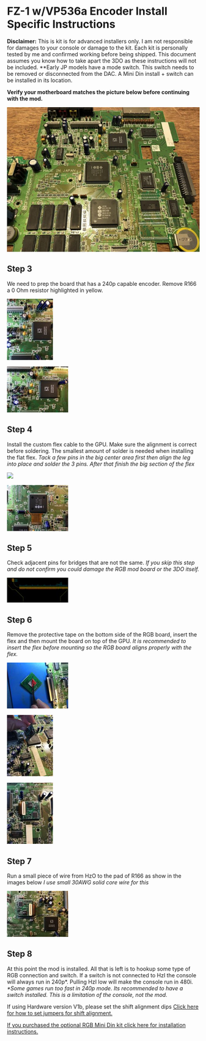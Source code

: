 ﻿
# FZ-1 w/VP536a Encoder Install Specific Instructions

**Disclaimer:**
 This is kit is for advanced installers only. I am not responsible for damages to your console or damage to the kit.  Each kit is personally tested by me and confirmed working before being shipped.  This document assumes you know how to take apart the 3DO as these instructions will not be included. 
\*\*Early JP models have a mode switch. This switch needs to be removed or disconnected from the DAC. A Mini Din install + switch can be installed in its location.

**Verify your motherboard matches the picture below before continuing with the mod.**

[![](./images/fz1vp536a/board_thumb.jpg)](./images/fz1vp536a/board.jpg)

## Step 3
 We need to prep the board that has a 240p capable encoder. Remove R166 a 0 Ohm resistor highlighted in yellow.

[![](./images/fz1vp536a/step3a_thumb.jpg)](./images/fz1vp536a/step3a.jpg)

[![](./images/fz1vp536a/step3b_thumb.jpg)](./images/fz1vp536a/step3b.jpg)

## Step 4
 Install the custom flex cable to the GPU.  Make sure the alignment is correct before soldering. The smallest amount of solder is needed when installing the flat flex.
*Tack a few pins in the big center area first then align the leg into place and solder the 3 pins. After that finish the big section of the flex*

[![](./images/fz1vp536a/step4a_thumb.jpg)](./images/fz1vp536a/step4a.jpg)

[![](./images/fz1vp536a/step4b_thumb.jpg)](./images/fz1vp536a/step4b.jpg)


## Step 5
 Check adjacent pins for bridges that are not the same.
*If you skip this step and do not confirm you could damage the RGB mod board or the 3DO itself.*

[![](./images/fz1vp536a/step5_thumb.jpg)](./images/fz1vp536a/step5.png)


## Step 6
 Remove the protective tape on the bottom side of the RGB board, insert the flex and then mount the board on top of the GPU.
*It is recommended to insert the flex before mounting so the RGB board aligns properly with the flex.*

[![](./images/fz1vp536a/step6a_thumb.jpg)](./images/fz1vp536a/step6a.jpg)

[![](./images/fz1vp536a/step6b_thumb.jpg)](./images/fz1vp536a/step6b.jpg)

[![](./images/fz1vp536a/step6c_thumb.jpg)](./images/fz1vp536a/step6c.jpg)


## Step 7
 Run a small piece of wire from HzO to the pad of R166 as show in the images below
*I use small 30AWG solid core wire for this*

[![](./images/fz1vp536a/step7_thumb.jpg)](./images/fz1vp536a/step7.jpg)


## Step 8
 At this point the mod is installed.  All that is left is to hookup some type of RGB connection and switch.  If a switch is not connected to HzI the console will always run in 240p\*. Pulling HzI low will make the console run in 480i. 
*\*Some games run too fast in 240p mode.  Its recommended to have a switch installed. This is a limitation of the console, not the mod.*


If using Hardware version V1b, please set the shift alignment dips [Click here for how to set jumpers for shift alignment.](shift_alignment.md)

[If you purchased the optional RGB Mini Din kit click here for installation instructions.](minidin.md)